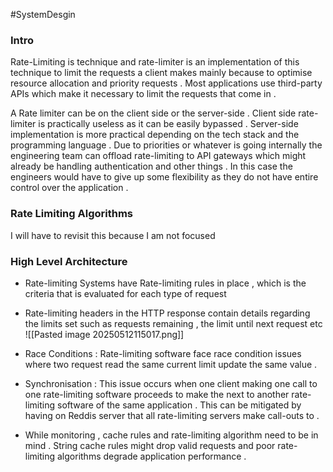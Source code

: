 #SystemDesgin 

###  Intro

Rate-Limiting is technique and rate-limiter is an implementation of this technique to limit the requests a client makes mainly because to optimise resource allocation and priority requests . Most applications use third-party APIs which make it necessary to limit the requests that come in . 


A Rate limiter can be on the client side or the server-side . Client side rate-limiter is practically useless as it can be easily bypassed . Server-side implementation is more practical depending on the tech stack and the programming language . Due to priorities or whatever is going internally the engineering team can offload rate-limiting to API gateways which might already be handling authentication and other things . In this case the engineers would have to give up some flexibility as they do not have entire control over the application .




### Rate Limiting Algorithms 

I will have to revisit this because I am not focused 



### High Level Architecture 

- Rate-limiting Systems have Rate-limiting rules in place , which is the criteria that is evaluated for each type of request 
- Rate-limiting headers in the HTTP response contain details regarding the limits set such as requests remaining , the limit until next request etc 
![[Pasted image 20250512115017.png]]

- Race Conditions : Rate-limiting software face race condition issues where two request read the same current limit update the same value . 
- Synchronisation : This issue occurs when one client making one call to one rate-limiting software proceeds to make the next to another rate-limiting software of the same application . This can be mitigated by having on Reddis server that all rate-limiting servers make call-outs to . 
- While monitoring , cache rules and rate-limiting algorithm need to be in mind . String cache rules might drop valid requests and poor rate-limiting algorithms degrade application performance . 